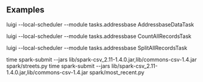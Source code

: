

## Examples

luigi --local-scheduler --module tasks.addressbase AddressbaseDataTask

luigi --local-scheduler --module tasks.addressbase CountAllRecordsTask

luigi --local-scheduler --module tasks.addressbase SplitAllRecordsTask


time spark-submit --jars lib/spark-csv_2.11-1.4.0.jar,lib/commons-csv-1.4.jar spark/streets.py
time spark-submit --jars lib/spark-csv_2.11-1.4.0.jar,lib/commons-csv-1.4.jar spark/most_recent.py

